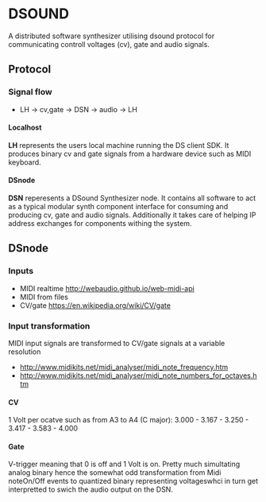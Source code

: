 # DSOUND 

A distributed software synthesizer utilising dsound protocol for communicating controll voltages (cv), gate and audio signals.


## Protocol

### Signal flow
- LH -> cv,gate -> DSN -> audio -> LH 

#### Localhost
**LH** represents the users local machine running the DS client SDK. It produces binary cv and gate signals from a hardware device such as MIDI keyboard.

#### DSnode
**DSN** reperesents a DSound Synthesizer node. It contains all software to act as a typical modular synth component interface for consuming and producing cv, gate and audio signals. Additionally it takes care of helping IP address exchanges for components withing the system.  


## DSnode

### Inputs
- MIDI realtime http://webaudio.github.io/web-midi-api  
- MIDI from files  
- CV/gate https://en.wikipedia.org/wiki/CV/gate 

### Input transformation
MIDI input signals are transformed to CV/gate signals at a variable resolution
- http://www.midikits.net/midi_analyser/midi_note_frequency.htm  
- http://www.midikits.net/midi_analyser/midi_note_numbers_for_octaves.htm 

#### CV
1 Volt per ocatve such as from A3 to A4 (C major): 3.000 - 3.167 - 3.250 - 3.417 - 3.583 - 4.000 

#### Gate
V-trigger meaning that 0 is off and 1 Volt is on. Pretty much simultating analog binary hence the somewhat odd transformation from Midi noteOn/Off events to quantized binary representing voltageswhci in turn get interpretted to swich the audio output on the DSN.     
     
